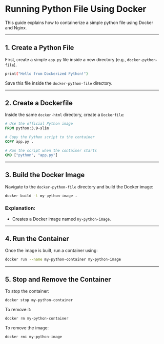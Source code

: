 # Running Python File Using Docker

This guide explains how to containerize a simple python file using Docker and Nginx.

---

## 1. Create a Python File

First, create a simple `app.py` file inside a new directory (e.g., `docker-python-file`).
```sh
print("Hello from Dockerized Python!")
```

Save this file inside the `docker-python-file` directory.

---

## 2. Create a Dockerfile

Inside the same `docker-html` directory, create a `Dockerfile`:

```dockerfile
# Use the official Python image
FROM python:3.9-slim

# Copy the Python script to the container
COPY app.py .

# Run the script when the container starts
CMD ["python", "app.py"]
```

---

## 3. Build the Docker Image

Navigate to the `docker-python-file` directory and build the Docker image:

```sh
docker build -t my-python-image .
```

### Explanation:
- Creates a Docker image named `my-python-image`.

---

## 4. Run the Container

Once the image is built, run a container using:

```sh
docker run --name my-python-container my-python-image
```

---

## 5. Stop and Remove the Container

To stop the container:

```sh
docker stop my-python-container
```

To remove it:

```sh
docker rm my-python-container
```

To remove the image:

```sh
docker rmi my-python-image
